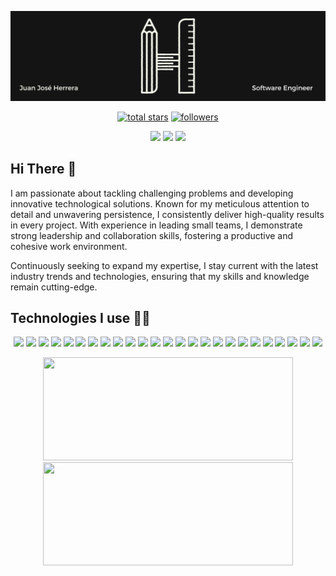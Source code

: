 ![Banner Image](https://github.com/Jotaherrera/JotaHerrera/blob/main/assets/banner_software_eng.png)

<p align="center">
  <a href="https://github.com/Jotaherrera?tab=repositories&sort=stargazers">
    <img alt="total stars" title="Total stars on GitHub" src="https://custom-icon-badges.demolab.com/github/stars/Jotaherrera?color=FDFFF1&style=for-the-badge&labelColor=141414&logo=star"/></a>
  <a href="https://github.com/Jotaherrera?tab=followers">
    <img alt="followers" title="Follow me on Github" src="https://custom-icon-badges.demolab.com/github/followers/Jotaherrera?color=FDFFF1&labelColor=141414&style=for-the-badge&logo=person-add&label=Follow&logoColor=white"/></a>
</p>

<p align="center">
<a href="mailto:juanherreramen13@gmail.com"><img src="https://img.shields.io/badge/e‑mail-D14836.svg?style=for-the-badge&logo=GMail&logoColor=white"/></a>
  <a href="https://instagram.com/jotaherrera_"><img src="https://img.shields.io/badge/instagram-E4405F.svg?style=for-the-badge&logo=instagram&logoColor=white"/></a>
  <a href="https://www.linkedin.com/in/juanjoseherreramendoza/"><img src="https://img.shields.io/badge/linkedin-0077B5.svg?style=for-the-badge&logo=linkedin&logoColor=white"/></a>
  </p>

## Hi There 👋

I am passionate about tackling challenging problems and developing innovative technological solutions. Known for my meticulous attention to detail and unwavering persistence, I consistently deliver high-quality results in every project. With experience in leading small teams, I demonstrate strong leadership and collaboration skills, fostering a productive and cohesive work environment.

Continuously seeking to expand my expertise, I stay current with the latest industry trends and technologies, ensuring that my skills and knowledge remain cutting-edge.

## Technologies I use 👨‍💻

<p align="center">
<img  src="https://img.shields.io/badge/-Slack-E01563?style=for-the-badge&logo=Slack&logoColor=white"/>
<img  src="https://img.shields.io/badge/-Notion-000000?style=for-the-badge&logo=Notion&logoColor=white"/>
<img  src="https://img.shields.io/badge/-Visual%20Studio%20Code-23A9F2?style=for-the-badge&logo=Visual%20Studio%20Code&logoColor=white"/>
<img  src="https://img.shields.io/badge/-Github-181717?style=for-the-badge&logo=GitHub&logoColor=white"/>
<img  src="https://img.shields.io/badge/-Git-F44D27?style=for-the-badge&logo=Git&logoColor=white"/>
<img  src="https://img.shields.io/badge/-NPM-CB3837?style=for-the-badge&logo=NPM&logoColor=white"/>
<img  src="https://img.shields.io/badge/GNU%20Bash-4EAA25?style=for-the-badge&logo=GNU%20Bash&logoColor=white" />
<img  src="https://img.shields.io/badge/-MySQL-F29111?style=for-the-badge&logo=MySQL&logoColor=white"/>
<img  src="https://img.shields.io/badge/-ESLint-4B32C3?style=for-the-badge&logo=ESLint&logoColor=white"/>
<img  src="https://img.shields.io/badge/prettier-1A2C34?style=for-the-badge&logo=prettier&logoColor=F7BA3E" />
<img  src="https://img.shields.io/badge/-HTML5-E34F26?style=for-the-badge&logo=HTML5&logoColor=white"/>
<img  src="https://img.shields.io/badge/-CSS3-1572B6?style=for-the-badge&logo=CSS3&logoColor=white"/>
<img  src="https://img.shields.io/badge/JavaScript-323330?style=for-the-badge&logo=javascript&logoColor=F7DF1E" />
<img  src="https://img.shields.io/badge/React-20232A?style=for-the-badge&logo=react&logoColor=61DAFB" />
<img src="https://img.shields.io/badge/terraform-%235835CC.svg?style=for-the-badge&logo=terraform&logoColor=white">
<img  src="https://img.shields.io/badge/Python-FFD43B?style=for-the-badge&logo=python&logoColor=blue" />
<img  src="https://img.shields.io/badge/C%23-239120?style=for-the-badge&logo=csharp&logoColor=white" />
<img  src="https://img.shields.io/badge/json-5E5C5C?style=for-the-badge&logo=json&logoColor=white" />
<img  src="https://img.shields.io/badge/Express.js-000000?style=for-the-badge&logo=express&logoColor=white" />
<img  src="https://img.shields.io/badge/next.js-000000?style=for-the-badge&logo=nextdotjs&logoColor=white" />
<img  src="https://img.shields.io/badge/Django-092E20?style=for-the-badge&logo=django&logoColor=green" />
<img  src="https://img.shields.io/badge/Flask-000000?style=for-the-badge&logo=flask&logoColor=white" />
<img src="https://img.shields.io/badge/Amazon_AWS-FF9900?style=for-the-badge&logo=amazonaws&logoColor=white">
<img  src="https://img.shields.io/badge/Markdown-000000?style=for-the-badge&logo=markdown&logoColor=white" />
<img src="https://img.shields.io/badge/Ubuntu-E95420?style=for-the-badge&logo=ubuntu&logoColor=white">
</p>
<p align="center">
<img width="400" height="165" src="https://github-readme-stats.vercel.app/api/top-langs/?username=Jotaherrera&layout=compact&theme=dark&hide_border=true" />
<img width="400" height="165" src="https://github-readme-stats.vercel.app/api?username=Jotaherrera&show_icons=true&hide_border=true&theme=dark" />
</p>
